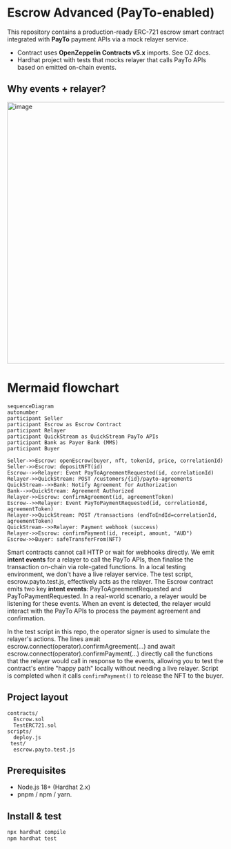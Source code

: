 
# Escrow Advanced (PayTo-enabled)

This repository contains a production-ready ERC-721 escrow smart contract integrated with **PayTo** payment APIs via a mock relayer service.

- Contract uses **OpenZeppelin Contracts v5.x** imports. See OZ docs.  
- Hardhat project with tests that mocks relayer that calls PayTo APIs based on emitted on-chain events.

## Why events + relayer?

<img width="1890" height="606" alt="image" src="https://github.com/user-attachments/assets/484db5e6-ff6f-41d8-91a5-a0c0ed5e6912" />

# Mermaid flowchart
    sequenceDiagram
    autonumber
    participant Seller
    participant Escrow as Escrow Contract
    participant Relayer
    participant QuickStream as QuickStream PayTo APIs
    participant Bank as Payer Bank (MMS)
    participant Buyer

    Seller->>Escrow: openEscrow(buyer, nft, tokenId, price, correlationId)
    Seller->>Escrow: depositNFT(id)
    Escrow-->>Relayer: Event PayToAgreementRequested(id, correlationId)
    Relayer->>QuickStream: POST /customers/{id}/payto-agreements
    QuickStream-->>Bank: Notify Agreement for Authorization
    Bank-->>QuickStream: Agreement Authorized
    Relayer->>Escrow: confirmAgreement(id, agreementToken)
    Escrow-->>Relayer: Event PayToPaymentRequested(id, correlationId, agreementToken)
    Relayer->>QuickStream: POST /transactions (endToEndId=correlationId, agreementToken)
    QuickStream-->>Relayer: Payment webhook (success)
    Relayer->>Escrow: confirmPayment(id, receipt, amount, "AUD")
    Escrow->>Buyer: safeTransferFrom(NFT)​

Smart contracts cannot call HTTP or wait for webhooks directly. We emit **intent events** for a relayer to call the PayTo APIs, then finalise the transaction on-chain via role-gated functions. 
In a local testing environment, we don't have a live relayer service. The test script, escrow.payto.test.js, effectively acts as the relayer.
The Escrow contract emits two key **intent events**: 
PayToAgreementRequested and 
PayToPaymentRequested. 
In a real-world scenario, a relayer would be listening for these events. When an event is detected, the relayer would interact with the PayTo APIs to process the payment agreement and confirmation.

In the test script in this repo, the operator signer is used to simulate the relayer's actions. The lines 
await escrow.connect(operator).confirmAgreement(...) and 
await escrow.connect(operator).confirmPayment(...) 
directly call the functions that the relayer would call in response to the events, allowing you to test the contract's entire "happy path" locally without needing a live relayer.
Script is completed when it calls `confirmPayment()` to release the NFT to the buyer.



## Project layout
```
contracts/
  Escrow.sol
  TestERC721.sol
scripts/
  deploy.js
 test/
  escrow.payto.test.js
```

## Prerequisites
- Node.js 18+ (Hardhat 2.x)  
- pnpm / npm / yarn.

## Install & test
```bash
npx hardhat compile
npm hardhat test
```


